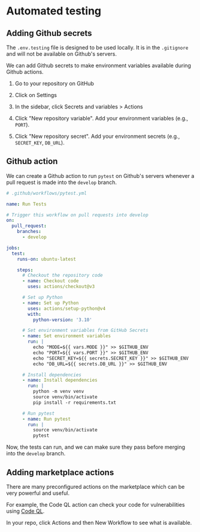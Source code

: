 # Automated testing

<Vimeo id="1016739739" />

## Adding Github secrets

The `.env.testing` file is designed to be used locally. It is in the
`.gitignore` and will not be available on Github's servers.

We can add Github secrets to make environment variables available during Github
actions.

1. Go to your repository on GitHub

1. Click on Settings

1. In the sidebar, click Secrets and variables > Actions

1. Click "New repository variable". Add your environment variables (e.g.,
   `PORT`).

1. Click "New repository secret". Add your environment secrets (e.g.,
   `SECRET_KEY`, `DB_URL`).

## Github action

We can create a Github action to run `pytest` on Github's servers whenever a
pull request is made into the `develop` branch.

```yml
# .github/workflows/pytest.yml

name: Run Tests

# Trigger this workflow on pull requests into develop
on:
  pull_request:
    branches:
      - develop

jobs:
  test:
    runs-on: ubuntu-latest

    steps:
      # Checkout the repository code
      - name: Checkout code
        uses: actions/checkout@v3

      # Set up Python
      - name: Set up Python
        uses: actions/setup-python@v4
        with:
          python-version: '3.10'

      # Set environment variables from GitHub Secrets
      - name: Set environment variables
        run: |
          echo "MODE=${{ vars.MODE }}" >> $GITHUB_ENV
          echo "PORT=${{ vars.PORT }}" >> $GITHUB_ENV
          echo "SECRET_KEY=${{ secrets.SECRET_KEY }}" >> $GITHUB_ENV
          echo "DB_URL=${{ secrets.DB_URL }}" >> $GITHUB_ENV

      # Install dependencies
      - name: Install dependencies
        run: |
          python -m venv venv
          source venv/bin/activate
          pip install -r requirements.txt

      # Run pytest
      - name: Run pytest
        run: |
          source venv/bin/activate
          pytest
```

Now, the tests can run, and we can make sure they pass before merging into the
`develop` branch.

## Adding marketplace actions

There are many preconfigured actions on the marketplace which can be very
powerful and useful.

For example, the Code QL action can check your code for vulnerabilities using
[Code QL](https://github.com/github/codeql-action).

In your repo, click Actions and then New Workflow to see what is available.
